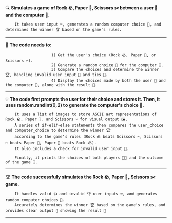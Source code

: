 🔍 **Simulates a game of Rock 🪨, Paper 📄, Scissors ✂️ between a user 👤 and the computer 🤖.**
     
        It takes user input ⌨️, generates a random computer choice 🎲, and determines the winner 🏆 based on the game's rules.
______________________________________________________________________________________________________________________________________________________________________

🎯 **The code needs to:** 
                        
                        1) Get the user's choice (Rock 🪨, Paper 📄, or Scissors ✂️).    
                        2) Generate a random choice 🎲 for the computer 🤖.
                        3) Compare the choices and determine the winner 🏆, handling invalid user input 🚫 and ties 🤝. 
                        4) Display the choices made by both the user 👤 and the computer 🤖, along with the result 🎉.

_____________________________________________________________________________________________________________________________________________________________________
💡 **The code first prompts the user for their choice and stores it. Then, it uses random.randint(0, 2) to generate the computer's choice 🎲.**
        
        It uses a list of images to store ASCII art representations of Rock 🪨, Paper 📄, and Scissors ✂️ for visual output 🖼️. 
        A series of if-elif-else statements then compares the user_choice and computer_choice to determine the winner 🏆 
        according to the game's rules (Rock 🪨 beats Scissors ✂️, Scissors ✂️ beats Paper 📄, Paper 📄 beats Rock 🪨). 
        It also includes a check for invalid user input 🚫. 

        Finally, it prints the choices of both players 👤🤖 and the outcome of the game 🎉.

________________________________________________________________________________________________________________________________________________________________________
🏆 **The code successfully simulates the Rock 🪨, Paper 📄, Scissors ✂️ game.**
        
        It handles valid 👍 and invalid 👎 user inputs ⌨️, and generates random computer choices 🎲. 
        Accurately determines the winner 🏆 based on the game's rules, and provides clear output 📢 showing the result 🎉

________________________________________________________________________________________________________________________________________________________________________
